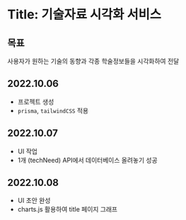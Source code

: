 # Title: 기술자료 시각화 서비스

## 목표

사용자가 원하는 기술의 동향과 각종 학술정보들을 시각화하여 전달

## 2022.10.06

- 프로젝트 생성
- `prisma`, `tailwindCSS` 적용

## 2022.10.07

- UI 작업
- 1개 (techNeed) API에서 데이터베이스 올려놓기 성공

## 2022.10.08

- UI 초안 완성
- charts.js 활용하여 title 페이지 그래프
